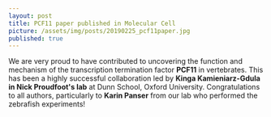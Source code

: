 ```yaml
---
layout: post
title: PCF11 paper published in Molecular Cell
picture: /assets/img/posts/20190225_pcf11paper.jpg
published: true
---
```

We are very proud to have contributed to uncovering the function and mechanism of the transcription termination factor **PCF11** in vertebrates. This has been a highly successful collaboration led by **Kinga Kamieniarz-Gdula in Nick Proudfoot's lab** at Dunn School, Oxford University. Congratulations to all authors, particularly to **Karin Panser** from our lab who performed the zebrafish experiments!
